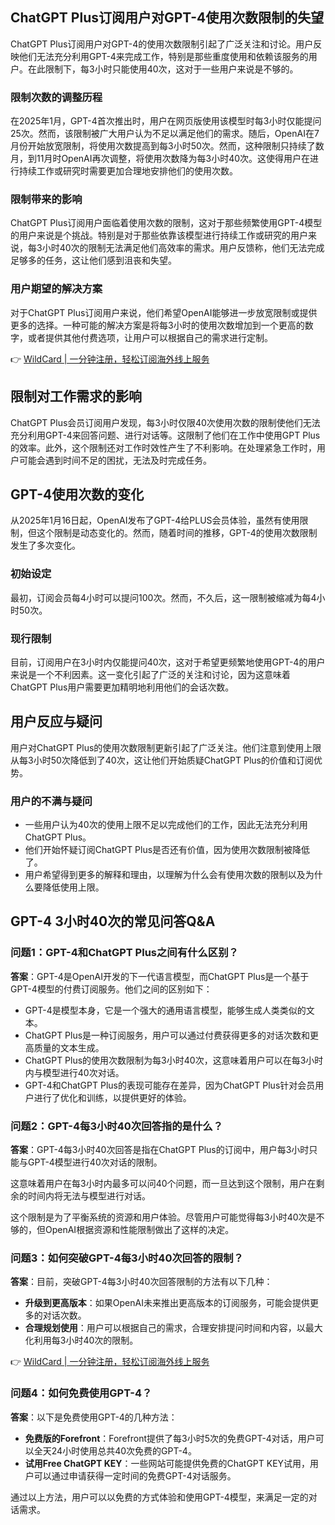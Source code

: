 ## ChatGPT Plus订阅用户对GPT-4使用次数限制的失望

ChatGPT Plus订阅用户对GPT-4的使用次数限制引起了广泛关注和讨论。用户反映他们无法充分利用GPT-4来完成工作，特别是那些重度使用和依赖该服务的用户。在此限制下，每3小时只能使用40次，这对于一些用户来说是不够的。

### 限制次数的调整历程

在2025年1月，GPT-4首次推出时，用户在网页版使用该模型时每3小时仅能提问25次。然而，该限制被广大用户认为不足以满足他们的需求。随后，OpenAI在7月份开始放宽限制，将使用次数提高到每3小时50次。然而，这种限制只持续了数月，到11月时OpenAI再次调整，将使用次数降为每3小时40次。这使得用户在进行持续工作或研究时需要更加合理地安排他们的使用次数。

### 限制带来的影响

ChatGPT Plus订阅用户面临着使用次数的限制，这对于那些频繁使用GPT-4模型的用户来说是个挑战。特别是对于那些依靠该模型进行持续工作或研究的用户来说，每3小时40次的限制无法满足他们高效率的需求。用户反馈称，他们无法完成足够多的任务，这让他们感到沮丧和失望。

### 用户期望的解决方案

对于ChatGPT Plus订阅用户来说，他们希望OpenAI能够进一步放宽限制或提供更多的选择。一种可能的解决方案是将每3小时的使用次数增加到一个更高的数字，或者提供其他付费选项，让用户可以根据自己的需求进行定制。

👉 [WildCard | 一分钟注册，轻松订阅海外线上服务](https://bit.ly/bewildcard)

## 限制对工作需求的影响

ChatGPT Plus会员订阅用户发现，每3小时仅限40次使用次数的限制使他们无法充分利用GPT-4来回答问题、进行对话等。这限制了他们在工作中使用GPT Plus的效率。此外，这个限制还对工作时效性产生了不利影响。在处理紧急工作时，用户可能会遇到时间不足的困扰，无法及时完成任务。

## GPT-4使用次数的变化

从2025年1月16日起，OpenAI发布了GPT-4给PLUS会员体验，虽然有使用限制，但这个限制是动态变化的。然而，随着时间的推移，GPT-4的使用次数限制发生了多次变化。

### 初始设定

最初，订阅会员每4小时可以提问100次。然而，不久后，这一限制被缩减为每4小时50次。

### 现行限制

目前，订阅用户在3小时内仅能提问40次，这对于希望更频繁地使用GPT-4的用户来说是一个不利因素。这一变化引起了广泛的关注和讨论，因为这意味着ChatGPT Plus用户需要更加精明地利用他们的会话次数。

## 用户反应与疑问

用户对ChatGPT Plus的使用次数限制更新引起了广泛关注。他们注意到使用上限从每3小时50次降低到了40次，这让他们开始质疑ChatGPT Plus的价值和订阅优势。

### 用户的不满与疑问

- 一些用户认为40次的使用上限不足以完成他们的工作，因此无法充分利用ChatGPT Plus。
- 他们开始怀疑订阅ChatGPT Plus是否还有价值，因为使用次数限制被降低了。
- 用户希望得到更多的解释和理由，以理解为什么会有使用次数的限制以及为什么要降低使用上限。

## GPT-4 3小时40次的常见问答Q&A

### 问题1：GPT-4和ChatGPT Plus之间有什么区别？

**答案**：GPT-4是OpenAI开发的下一代语言模型，而ChatGPT Plus是一个基于GPT-4模型的付费订阅服务。他们之间的区别如下：

- GPT-4是模型本身，它是一个强大的通用语言模型，能够生成人类类似的文本。
- ChatGPT Plus是一种订阅服务，用户可以通过付费获得更多的对话次数和更高质量的文本生成。
- ChatGPT Plus的使用次数限制为每3小时40次，这意味着用户可以在每3小时内与模型进行40次对话。
- GPT-4和ChatGPT Plus的表现可能存在差异，因为ChatGPT Plus针对会员用户进行了优化和训练，以提供更好的体验。

### 问题2：GPT-4每3小时40次回答指的是什么？

**答案**：GPT-4每3小时40次回答是指在ChatGPT Plus的订阅中，用户每3小时只能与GPT-4模型进行40次对话的限制。

这意味着用户在每3小时内最多可以问40个问题，而一旦达到这个限制，用户在剩余的时间内将无法与模型进行对话。

这个限制是为了平衡系统的资源和用户体验。尽管用户可能觉得每3小时40次是不够的，但OpenAI根据资源和性能限制做出了这样的决定。

### 问题3：如何突破GPT-4每3小时40次回答的限制？

**答案**：目前，突破GPT-4每3小时40次回答限制的方法有以下几种：

- **升级到更高版本**：如果OpenAI未来推出更高版本的订阅服务，可能会提供更多的对话次数。
- **合理规划使用**：用户可以根据自己的需求，合理安排提问时间和内容，以最大化利用每3小时40次的限制。

👉 [WildCard | 一分钟注册，轻松订阅海外线上服务](https://bit.ly/bewildcard)

### 问题4：如何免费使用GPT-4？

**答案**：以下是免费使用GPT-4的几种方法：

- **免费版的Forefront**：Forefront提供了每3小时5次的免费GPT-4对话，用户可以全天24小时使用总共40次免费的GPT-4。
- **试用Free ChatGPT KEY**：一些网站可能提供免费的ChatGPT KEY试用，用户可以通过申请获得一定时间的免费GPT-4对话服务。

通过以上方法，用户可以以免费的方式体验和使用GPT-4模型，来满足一定的对话需求。